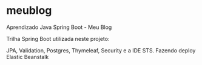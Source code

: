 # meublog
Aprendizado Java Spring Boot - Meu Blog

Trilha Spring Boot utilizada neste projeto:

JPA, Validation, Postgres, Thymeleaf, Security e a IDE STS. Fazendo deploy Elastic Beanstalk
